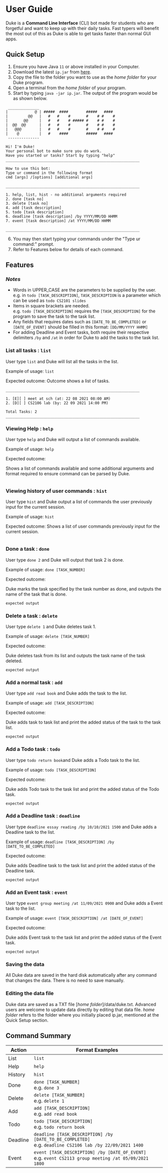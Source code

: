 # User Guide

Duke is a **Command Line Interface** (CLI) bot made for students who are forgetful and want to keep up with their daily tasks. Fast typers will benefit the most out of this as Duke is able to get tasks faster than normal GUI apps.
## Quick Setup
1. Ensure you have Java `11` or above installed in your Computer.
2. Download the latest `ip.jar` from [here](https://github.com/t-l-xin/ip/releases).
3. Copy the file to the folder you want to use as the *home folder* for your Duke program.
4. Open a terminal from the *home folder* of your program.
5. Start by typing `java -jar ip.jar`. The output of the program would be as shown below.
```
 ______________
|            @ | #####  ####        #####   ####
|         @@   |   #   #    #       #    # #    #
|       @@     |   #   #    # ##### #    # #    #
|  @@  @@      |   #   #    #       #    # #    #
|   @@@        |   #   #    #       #    # #    #
|    @         |   #    ####        #####   ####
 --------------
 
Hi! I'm Duke! 
Your personal bot to make sure you do work.
Have you started ur tasks? Start by typing "help"
____________________________________________________________
 
How to use this bot:
Type ur command in the following format
cmd [args] /[options] [additional args]

____________________________________________________________

1. help, list, hist - no additional arguments required
2. done [task no]
3. delete [task no]
4. add [task description]
5. todo [task description]
6. deadline [task description] /by YYYY/MM/DD HHMM
7. event [task description] /at YYYY/MM/DD HHMM

____________________________________________________________

```
6. You may then start typing your commands under the "Type ur command:" prompt.
7. Refer to Features below for details of each command. 

## Features

### *Notes*
* Words in UPPER_CASE are the parameters to be supplied by the user. </br> e.g. in `todo [TASK_DESCRIPTION]`, `TASK_DESCRIPTION` is a parameter which can be used as `todo CS2101 slides` 
* Items in square brackets are needed. </br> e.g. `todo [TASK_DESCRIPTION]` requires the `[TASK_DESCRIPTION]` for the program to save the task to the task list. 
* Any fields that requires dates such as `[DATE_TO_BE_COMPLETED]` or `[DATE_OF_EVENT]` should be filled in this format: `[DD/MM/YYYY HHMM]`
* For adding Deadline and Event tasks, both require their respective delimiters `/by` and `/at` in order for Duke to add the tasks to the task list.

### List all tasks : `list`

User type `list` and Duke will list all the tasks in the list.

Example of usage:
`list`

Expected outcome:
Outcome shows a list of tasks.
```
____________________________________________________________

1. [E][ ] meet at sch (at: 22 08 2021 08:00 AM)
2. [D][ ] CS2106 lab (by: 22 09 2021 14:00 PM)

Total Tasks: 2
____________________________________________________________
```

### Viewing Help : `help`

User type `help` and Duke will output a list of commands available.

Example of usage: `help`

Expected outcome:

Shows a list of commands available and some additional arguments and format required to ensure command can be parsed by Duke.

```

```


### Viewing history of user commands : `hist`

User type `hist` and Duke output a list of commands the user previously input for the current session.

Example of usage:
`hist`

Expected outcome:
Shows a list of user commands previously input for the current session.

```

```

### Done a task : `done`

User type `done 2` and Duke will output that task 2 is done.

Example of usage: `done [TASK_NUMBER]`

Expected outcome:

Duke marks the task specified by the task number as done, and outputs the name of the task that is done.

```
expected output
```

### Delete a task : `delete`

User type `delete 1` and Duke deletes task 1. 

Example of usage: `delete [TASK_NUMBER]`

Expected outcome:

Duke deletes task from its list and outputs the task name of the task deleted.

```
expected output
```

### Add a normal task : `add`

User type `add read book` and Duke adds the task to the list.   

Example of usage: `add [TASK_DESCRIPTION]`

Expected outcome:

Duke adds task to task list and print the added status of the task to the task list.

```
expected output
```

### Add a Todo task : `todo`

User type `todo return book`and Duke adds a Todo task to the list.

Example of usage: `todo [TASK_DESCRIPTION]`

Expected outcome:

Duke adds Todo task to the task list and print the added status of the Todo task.

```
expected output
```

### Add a Deadline task : `deadline`

User type `deadline essay reading /by 10/10/2021 1500` and Duke adds a Deadline task to the list.

Example of usage: `deadline [TASK_DESCRIPTION] /by [DATE_TO_BE_COMPLETED]`

Expected outcome:

Duke adds Deadline task to the task list and print the added status of the Deadline task.

```
expected output
```

### Add an Event task : `event`

User type `event group meeting /at 11/09/2021 0900` and Duke adds a Event task to the list.

Example of usage: `event [TASK_DESCRIPTION] /at [DATE_OF_EVENT]`

Expected outcome:

Duke adds Event task to the task list and print the added status of the Event task.

```
expected output
```

### Saving the data

All Duke data are saved in the hard disk automatically after any command that changes the data. There is no need to save manually.

### Editing the data file

Duke data are saved as a TXT file [*home folder*]/data/duke.txt. Advanced users are welcome to update data directly by editing that data file.
*home folder* refers to the folder where you initially placed ip.jar, mentioned at the Quick Setup section.

## Command Summary
Action | Format Examples
------------ | -------------
List | `list`
Help | `help`
History | `hist` 
Done | `done [TASK_NUMBER]` <br /> e.g. `done 3`
Delete | `delete [TASK_NUMBER]` <br /> e.g. `delete 1`
Add |`add [TASK_DESCRIPTION]` <br /> e.g. `add read book` 
Todo |`todo [TASK_DESCRIPTION]` <br /> e.g. `todo return book` 
Deadline |`deadline [TASK_DESCRIPTION] /by [DATE_TO_BE_COMPLETED]` <br /> e.g. `deadline CS2106 lab /by 22/09/2021 1400` 
Event |`event [TASK_DESCRIPTION] /by [DATE_OF_EVENT]` <br /> e.g. `event CS2113 group meeting /at 05/09/2021 1800` 
